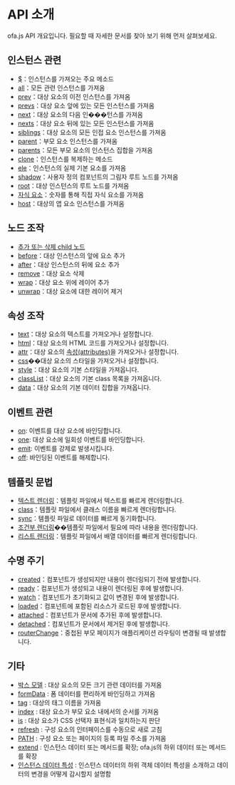 # API 소개

ofa.js API 개요입니다. 필요할 때 자세한 문서를 찾아 보기 위해 먼저 살펴보세요.

## 인스턴스 관련

- [$](./instance/dollar.md)：인스턴스를 가져오는 주요 메소드
- [all](./instance/all.md)：모든 관련 인스턴스를 가져옴
- [prev](./instance/prev.md)：대상 요소의 이전 인스턴스를 가져옴
- [prevs](./instance/prevs.md)：대상 요소 앞에 있는 모든 인스턴스를 가져옴
- [next](./instance/next.md)：대상 요소의 다음 인���턴스를 가져옴
- [nexts](./instance/nexts.md)：대상 요소 뒤에 있는 모든 인스턴스를 가져옴
- [siblings](./instance/siblings.md)：대상 요소의 모든 인접 요소 인스턴스를 가져옴
- [parent](./instance/parent.md)：부모 요소 인스턴스를 가져옴
- [parents](./instance/parents.md)：모든 부모 요소의 인스턴스 집합을 가져옴
- [clone](./instance/clone.md)：인스턴스를 복제하는 메소드
- [ele](./instance/ele.md)：인스턴스의 실제 기본 요소를 가져옴
- [shadow](./instance/shadow.md)：사용자 정의 컴포넌트의 그림자 루트 노드를 가져옴
- [root](./instance/root.md)：대상 인스턴스의 루트 노드를 가져옴
- [자식 요소](./instance/children.md)：숫자를 통해 직접 자식 요소를 가져옴
- [host](./instance/host.md)：대상의 앱 요소 인스턴스를 가져옴

## 노드 조작

- [추가 또는 삭제 child 노드](./operation/array-like.md)
- [before](./operation/before.md)：대상 인스턴스의 앞에 요소 추가
- [after](./operation/after.md)：대상 인스턴스의 뒤에 요소 추가
- [remove](./operation/remove.md)：대상 요소 삭제
- [wrap](./operation/wrap.md)：대상 요소 위에 레이어 추가
- [unwrap](./operation/unwrap.md)：대상 요소에 대한 레이어 제거

## 속성 조작

- [text](./props/text.md)：대상 요소의 텍스트를 가져오거나 설정합니다.
- [html](./props/html.md)：대상 요소의 HTML 코드를 가져오거나 설정합니다.
- [attr](./props/attr.md)：대상 요소의 [속성(attributes)](https://developer.mozilla.org/en-US/docs/Web/API/Element/attributes)을 가져오거나 설정합니다.
- [css](./props/css.md)��대상 요소의 스타일을 가져오거나 설정합니다.
- [style](./props/style.md)：대상 요소의 기본 스타일을 가져옵니다.
- [classList](./props/class-list.md)：대상 요소의 기본 class 목록을 가져옵니다.
- [data](./props/data.md)：대상 요소의 기본 데이터 집합을 가져옵니다.

## 이벤트 관련

- [on](./event/on.md): 이벤트를 대상 요소에 바인딩합니다.
- [one](./event/one.md): 대상 요소에 일회성 이벤트를 바인딩합니다.
- [emit](./event/emit.md): 이벤트를 강제로 발생시킵니다.
- [off](./event/off.md): 바인딩된 이벤트를 해제합니다.

## 템플릿 문법

- [텍스트 렌더링](./temp-syntax/text-render.md)：템플릿 파일에서 텍스트를 빠르게 렌더링합니다.
- [class](./temp-syntax/class.md)：템플릿 파일에서 클래스 이름을 빠르게 렌더링합니다.
- [sync](./temp-syntax/sync.md)：템플릿 파일로 데이터를 빠르게 동기화합니다.
- [조건부 렌더링](./temp-syntax/condition.md)��템플릿 파일에서 필요에 따라 내용을 렌더링합니다.
- [리스트 렌더링](./temp-syntax/fill.md)：템플릿 파일에서 배열 데이터를 빠르게 렌더링합니다.

## 수명 주기
- [created](./life-cycle/created.md)：컴포넌트가 생성되지만 내용이 렌더링되기 전에 발생합니다.
- [ready](./life-cycle/ready.md)：컴포넌트가 생성되고 내용이 렌더링된 후에 발생합니다.
- [watch](./life-cycle/watch.md)：컴포넌트가 초기화되고 값이 변경된 후에 발생합니다.
- [loaded](./life-cycle/loaded.md)：컴포넌트에 포함된 리소스가 로드된 후에 발생합니다.
- [attached](./life-cycle/attached.md)：컴포넌트가 문서에 추가된 후에 발생합니다.
- [detached](./life-cycle/detached.md)：컴포넌트가 문서에서 제거된 후에 발생합니다.
- [routerChange](./life-cycle/router-change.md)：중첩된 부모 페이지가 애플리케이션 라우팅이 변경될 때 발생합니다.

## 기타

- [박스 모델](./others/box.md) : 대상 요소의 모든 크기 관련 데이터를 가져옴
- [formData](./others/form-data.md) : 폼 데이터를 편리하게 바인딩하고 가져옴
- [tag](./others/tag.md) : 대상의 태그 이름을 가져옴
- [index](./others/index.md) : 대상 요소가 부모 요소 내에서의 순서를 가져옴
- [is](./others/is.md) : 대상 요소가 CSS 선택자 표현식과 일치하는지 판단
- [refresh](./others/refresh.md) : 구성 요소의 인터페이스를 수동으로 새로 고침
- [PATH](./others/path.md) : 구성 요소 또는 페이지의 등록 파일 주소를 가져옴
- [extend](./others/extend.md) : 인스턴스 데이터 또는 메서드를 확장; ofa.js의 하위 데이터 또는 메서드를 확장
- [인스턴스 데이터 특성](./others/stanz.md) : 인스턴스 데이터의 하위 객체 데이터 특성을 소개하고 데이터의 변경을 어떻게 감시할지 설명함